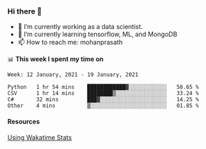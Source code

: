 ### Hi there 👋

- 🔭 I’m currently working as a data scientist.
- 🌱 I’m currently learning tensorflow, ML, and MongoDB
- 📫 How to reach me: mohanprasath

📊 **This week I spent my time on**
<!--START_SECTION:waka-->
```text
Week: 12 January, 2021 - 19 January, 2021

Python   1 hr 54 mins    ████████████▓░░░░░░░░░░░░   50.65 % 
CSV      1 hr 14 mins    ████████▒░░░░░░░░░░░░░░░░   33.24 % 
C#       32 mins         ███▓░░░░░░░░░░░░░░░░░░░░░   14.25 % 
Other    4 mins          ▒░░░░░░░░░░░░░░░░░░░░░░░░   01.85 % 
```
<!--END_SECTION:waka-->

#### Resources
[Using Wakatime Stats](https://github.com/marketplace/actions/waka-readme)
